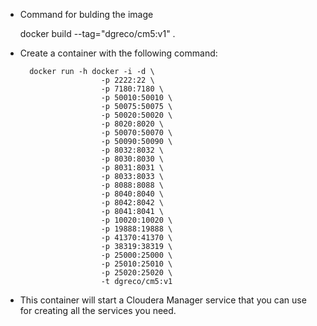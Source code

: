 * Command for bulding the image


	docker build --tag="dgreco/cm5:v1" .

* Create a container with the following command:


		docker run -h docker -i -d \
 						-p 2222:22 \
 						-p 7180:7180 \
					 	-p 50010:50010 \
					 	-p 50075:50075 \
					 	-p 50020:50020 \
					 	-p 8020:8020 \
 						-p 50070:50070 \
 						-p 50090:50090 \
			 			-p 8032:8032 \
					 	-p 8030:8030 \
					 	-p 8031:8031 \
				 		-p 8033:8033 \
					 	-p 8088:8088 \
					 	-p 8040:8040 \
					 	-p 8042:8042 \
					 	-p 8041:8041 \
					 	-p 10020:10020 \
					 	-p 19888:19888 \
					 	-p 41370:41370 \
		 				-p 38319:38319 \
						-p 25000:25000 \
						-p 25010:25010 \
						-p 25020:25020 \
 						-t dgreco/cm5:v1
 						
* This container will start a Cloudera Manager service that you can use for creating all the services you need.
 